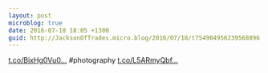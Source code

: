 ```yaml
---
layout: post
microblog: true
date: 2016-07-18 18:05 +1300
guid: http://JacksonOfTrades.micro.blog/2016/07/18/t754904956239568896.html
---
```

[t.co/BixHg0Vu0...](https://t.co/BixHg0Vu0Q) #photography [t.co/L5ARmyQbf...](https://t.co/L5ARmyQbfP)
